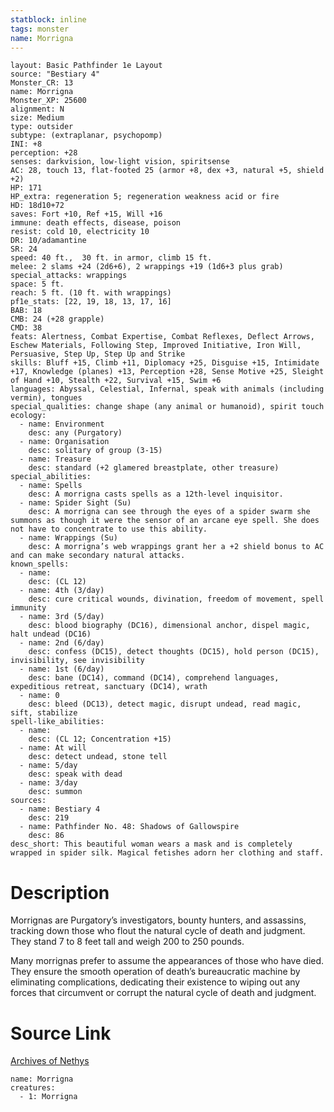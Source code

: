 ```yaml
---
statblock: inline
tags: monster
name: Morrigna
---
```

```statblock
layout: Basic Pathfinder 1e Layout
source: "Bestiary 4"
Monster_CR: 13
name: Morrigna
Monster_XP: 25600
alignment: N
size: Medium
type: outsider
subtype: (extraplanar, psychopomp)
INI: +8
perception: +28
senses: darkvision, low-light vision, spiritsense
AC: 28, touch 13, flat-footed 25 (armor +8, dex +3, natural +5, shield +2)
HP: 171
HP_extra: regeneration 5; regeneration weakness acid or fire
HD: 18d10+72
saves: Fort +10, Ref +15, Will +16
immune: death effects, disease, poison
resist: cold 10, electricity 10
DR: 10/adamantine
SR: 24
speed: 40 ft.,  30 ft. in armor, climb 15 ft.
melee: 2 slams +24 (2d6+6), 2 wrappings +19 (1d6+3 plus grab)
special_attacks: wrappings
space: 5 ft.
reach: 5 ft. (10 ft. with wrappings)
pf1e_stats: [22, 19, 18, 13, 17, 16]
BAB: 18
CMB: 24 (+28 grapple)
CMD: 38
feats: Alertness, Combat Expertise, Combat Reflexes, Deflect Arrows, Eschew Materials, Following Step, Improved Initiative, Iron Will, Persuasive, Step Up, Step Up and Strike
skills: Bluff +15, Climb +11, Diplomacy +25, Disguise +15, Intimidate +17, Knowledge (planes) +13, Perception +28, Sense Motive +25, Sleight of Hand +10, Stealth +22, Survival +15, Swim +6
languages: Abyssal, Celestial, Infernal, speak with animals (including vermin), tongues
special_qualities: change shape (any animal or humanoid), spirit touch
ecology:
  - name: Environment
    desc: any (Purgatory)
  - name: Organisation
    desc: solitary of group (3-15)
  - name: Treasure
    desc: standard (+2 glamered breastplate, other treasure)
special_abilities:
  - name: Spells
    desc: A morrigna casts spells as a 12th-level inquisitor.
  - name: Spider Sight (Su)
    desc: A morrigna can see through the eyes of a spider swarm she summons as though it were the sensor of an arcane eye spell. She does not have to concentrate to use this ability.
  - name: Wrappings (Su)
    desc: A morrigna’s web wrappings grant her a +2 shield bonus to AC and can make secondary natural attacks.
known_spells:
  - name:
    desc: (CL 12)
  - name: 4th (3/day)
    desc: cure critical wounds, divination, freedom of movement, spell immunity
  - name: 3rd (5/day)
    desc: blood biography (DC16), dimensional anchor, dispel magic, halt undead (DC16)
  - name: 2nd (6/day)
    desc: confess (DC15), detect thoughts (DC15), hold person (DC15), invisibility, see invisibility
  - name: 1st (6/day)
    desc: bane (DC14), command (DC14), comprehend languages, expeditious retreat, sanctuary (DC14), wrath
  - name: 0
    desc: bleed (DC13), detect magic, disrupt undead, read magic, sift, stabilize
spell-like_abilities:
  - name:
    desc: (CL 12; Concentration +15)
  - name: At will
    desc: detect undead, stone tell
  - name: 5/day
    desc: speak with dead
  - name: 3/day
    desc: summon
sources:
  - name: Bestiary 4
    desc: 219
  - name: Pathfinder No. 48: Shadows of Gallowspire
    desc: 86
desc_short: This beautiful woman wears a mask and is completely wrapped in spider silk. Magical fetishes adorn her clothing and staff.
```
# Description
Morrignas are Purgatory’s investigators, bounty hunters, and assassins, tracking down those who flout the natural cycle of death and judgment. They stand 7 to 8 feet tall and weigh 200 to 250 pounds.

Many morrignas prefer to assume the appearances of those who have died. They ensure the smooth operation of death’s bureaucratic machine by eliminating complications, dedicating their existence to wiping out any forces that circumvent or corrupt the natural cycle of death and judgment.
# Source Link
[Archives of Nethys](https://aonprd.com/MonsterDisplay.aspx?ItemName=Morrigna)
```encounter-table
name: Morrigna
creatures:
  - 1: Morrigna
```
